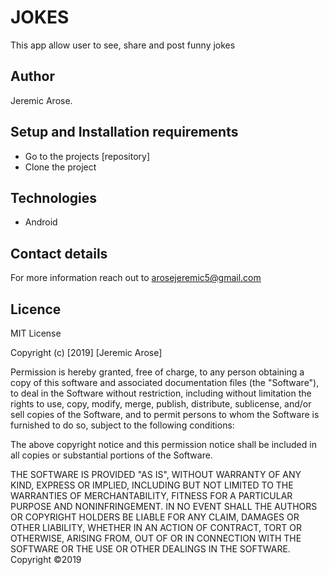 # JOKES
This app allow user to see, share and post funny jokes 

## Author
  Jeremic Arose.



## Setup and Installation requirements
* Go to the projects [repository]
* Clone the project


## Technologies
  * Android

## Contact details
   For more information reach out to arosejeremic5@gmail.com

## Licence
   MIT License

   Copyright (c) [2019] [Jeremic Arose]

   Permission is hereby granted, free of charge, to any person obtaining a copy of this software and associated documentation files (the "Software"), to deal in the Software without restriction, including without limitation the rights to use, copy, modify, merge, publish, distribute, sublicense, and/or sell copies of the Software, and to permit persons to whom the Software is furnished to do so, subject to the following conditions:

   The above copyright notice and this permission notice shall be included in all copies or substantial portions of the Software.

   THE SOFTWARE IS PROVIDED "AS IS", WITHOUT WARRANTY OF ANY KIND, EXPRESS OR IMPLIED, INCLUDING BUT NOT LIMITED TO THE WARRANTIES OF MERCHANTABILITY, FITNESS FOR A PARTICULAR PURPOSE AND NONINFRINGEMENT. IN NO EVENT SHALL THE AUTHORS OR COPYRIGHT HOLDERS BE LIABLE FOR ANY CLAIM, DAMAGES OR OTHER LIABILITY, WHETHER IN AN ACTION OF CONTRACT, TORT OR OTHERWISE, ARISING FROM, OUT OF OR IN CONNECTION WITH THE SOFTWARE OR THE USE OR OTHER DEALINGS IN THE SOFTWARE. Copyright ©2019

